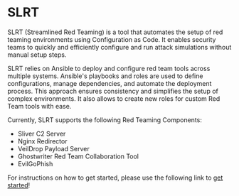 # SLRT
SLRT (Streamlined Red Teaming) is a tool that automates the setup of red teaming environments using Configuration as Code. It enables security teams to quickly and efficiently configure and run attack simulations without manual setup steps.

SLRT relies on Ansible to deploy and configure red team tools across multiple systems. Ansible's playbooks and roles are used to define configurations, manage dependencies, and automate the deployment process. This approach ensures consistency and simplifies the setup of complex environments. It also allows to create new roles for custom Red Team tools with ease.

Currently, SLRT supports the following Red Teaming Components:
- Sliver C2 Server
- Nginx Redirector
- VeilDrop Payload Server
- Ghostwriter Red Team Collaboration Tool
- EvilGoPhish

For instructions on how to get started, please use the following link to [get started](https://github.com/daLegat/SLRT/wiki/Getting-Started)!
